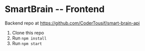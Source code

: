 # SmartBrain -- Frontend

Backend repo at https://github.com/CoderTousif/smart-brain-api

1. Clone this repo
2. Run `npm install`
3. Run `npm start`

